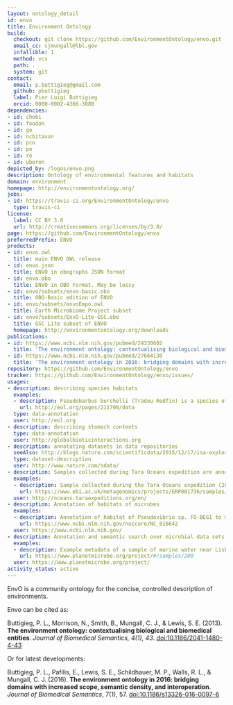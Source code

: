 ```yaml
---
layout: ontology_detail
id: envo
title: Environment Ontology
build:
  checkout: git clone https://github.com/EnvironmentOntology/envo.git
  email_cc: cjmungall@lbl.gov
  infallible: 1
  method: vcs
  path: .
  system: git
contact:
  email: p.buttigieg@gmail.com
  github: pbuttigieg
  label: Pier Luigi Buttigieg
  orcid: 0000-0002-4366-3088
dependencies:
- id: chebi
- id: foodon
- id: go
- id: ncbitaxon
- id: pco
- id: po
- id: ro
- id: uberon
depicted_by: /logos/envo.png
description: Ontology of environmental features and habitats
domain: environment
homepage: http://environmentontology.org/
jobs:
- id: https://travis-ci.org/EnvironmentOntology/envo
  type: travis-ci
license:
  label: CC BY 3.0
  url: http://creativecommons.org/licenses/by/3.0/
page: https://github.com/EnvironmentOntology/envo
preferredPrefix: ENVO
products:
- id: envo.owl
  title: main ENVO OWL release
- id: envo.json
  title: ENVO in obographs JSON format
- id: envo.obo
  title: ENVO in OBO Format. May be lossy
- id: envo/subsets/envo-basic.obo
  title: OBO-Basic edition of ENVO
- id: envo/subsets/envoEmpo.owl
  title: Earth Microbiome Project subset
- id: envo/subsets/EnvO-Lite-GSC.obo
  title: GSC Lite subset of ENVO
  homepage: http://environmentontology.org/downloads
publications:
- id: https://www.ncbi.nlm.nih.gov/pubmed/24330602
  title: 'The environment ontology: contextualising biological and biomedical entities'
- id: https://www.ncbi.nlm.nih.gov/pubmed/27664130
  title: 'The environment ontology in 2016: bridging domains with increased scope, semantic density, and interoperation'
repository: https://github.com/EnvironmentOntology/envo
tracker: https://github.com/EnvironmentOntology/envo/issues/
usages:
- description: describing species habitats
  examples:
  - description: Pseudobarbus burchelli (Tradou Redfin) is a species of bony fishes in the family Cyprinidae. They are associated with freshwater habitat. Individuals can grow to 13.5 cm. They have sexual reproduction.
    url: http://eol.org/pages/211700/data
  type: data-annotation
  user: http://eol.org
- description: describing stomach contents
  type: data-annotation
  user: http://globalbioticinteractions.org
- description: annotating datasets in data repositories
  seeAlso: http://blogs.nature.com/scientificdata/2015/12/17/isa-explorer/
  type: dataset-description
  user: http://www.nature.com/sdata/
- description: Samples collected during Tara Oceans expedition are annotated with ENVO
  examples:
  - description: Sample collected during the Tara Oceans expedition (2009-2013) at station TARA_004 (latitudeN=36.5533, longitudeE=-6.5669)
    url: https://www.ebi.ac.uk/metagenomics/projects/ERP001736/samples/ERS487899
  user: http://oceans.taraexpeditions.org/en/
- description: Annotation of habitats of microbes
  examples:
  - description: Annotation of habitat of Pseudovibrio sp. FO-BEG1 to marine environment
    url: https://www.ncbi.nlm.nih.gov/nuccore/NC_016642
  user: https://www.ncbi.nlm.nih.gov/
- description: Annotation and semantic search over microbial data sets
  examples:
  - description: Example metadata of a sample of marine water near Lisboa, taken as part of the Ocean Sampling Day Project (https://www.microb3.eu/osd.html). ENVO is used for the fields environmental feature, material, and biome.
    url: https://www.planetmicrobe.org/project/#/samples/200
  user: https://www.planetmicrobe.org/project/
activity_status: active
---
```


EnvO is a community ontology for the concise, controlled description of environments.

Envo can be cited as:

Buttigieg, P. L., Morrison, N., Smith, B., Mungall, C. J., & Lewis, S. E. (2013). <b>The environment ontology: contextualising biological and biomedical entities</b>. <i>Journal of Biomedical Semantics, 4(1), 43</i>. <a href="http://www.dx.doi.org/10.1186/2041-1480-4-43">doi:10.1186/2041-1480-4-43</a>

Or for latest developments:

Buttigieg, P. L., Pafilis, E., Lewis, S. E., Schildhauer, M. P., Walls, R. L., & Mungall, C. J. (2016). <b>The environment ontology in 2016: bridging domains with increased scope, semantic density, and interoperation</b>. <i>Journal of Biomedical Semantics</i>, 7(1), 57. <a href="https://doi.org/10.1186/s13326-016-0097-6">doi:10.1186/s13326-016-0097-6</a>
